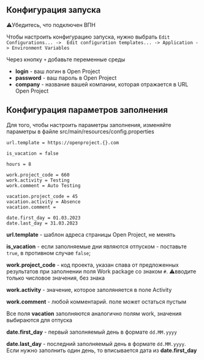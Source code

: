 ## Конфигурация запуска ##

⚠️Убедитесь, что подключен ВПН

Чтобы настроить конфигурацию запуска, нужно выбрать `Edit Configurations... -> 
Edit configuration templates... -> Application -> Environment Variables`

Через кнопку `+` добавьте переменные среды
- **login** - ваш логин в Open Project
- **password** - ваш пароль в Open Project
- **company** - название вашей компании, которая отражается в URL Open Project

## Конфигурация параметров заполнения ##

Для того, чтобы настроить параметры заполнения, изменяйте параметры в файле src/main/resources/config.properties

```properties
url.template = https://openproject.{}.com

is_vacation = false

hours = 8

work.project_code = 660
work.activity = Testing
work.comment = Auto Testing

vacation.project_code = 45
vacation.activity = Absence
vacation.comment =

date.first_day = 01.03.2023
date.last_day = 31.03.2023
```

**url.template** - шаблон адреса страницы Open Project, не менять

**is_vacation** - eсли заполняемые дни являются отпуском - поставьте `true`, в противном случае `false`;

**work.project_code** - код проекта, указан спава от предложенных результатов при заполнении поля Work package со
знаком `#`. ⚠️вводите только числовое значения, без знака

**work.activity** - значение, которое заполяняется в поле Activity

**work.comment** - любой комментарий. поле может остаться пустым

Все поля **vacation** заполняются аналогично полям work, значения выбираются для отпуска

**date.first_day** - первый заполняемый день в формате `dd.MM.yyyy`

**date.last_day** - последний заполняемый день в формате `dd.MM.yyyy`. Если нужно заполнить один день, то вписывается дата
из **date.first_day** 


